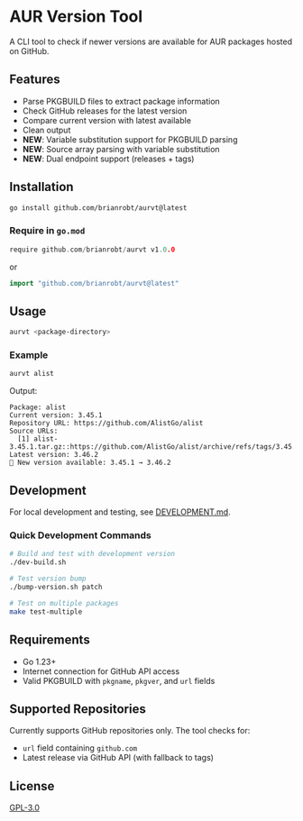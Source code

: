# AUR Version Tool

A CLI tool to check if newer versions are available for AUR packages hosted on GitHub.

## Features

- Parse PKGBUILD files to extract package information
- Check GitHub releases for the latest version
- Compare current version with latest available
- Clean output
- **NEW**: Variable substitution support for PKGBUILD parsing
- **NEW**: Source array parsing with variable substitution
- **NEW**: Dual endpoint support (releases + tags)

## Installation

```bash
go install github.com/brianrobt/aurvt@latest
```

### Require in `go.mod`

```go
require github.com/brianrobt/aurvt v1.0.0
```

or

```go
import "github.com/brianrobt/aurvt@latest"
```

## Usage

```bash
aurvt <package-directory>
```

### Example

```bash
aurvt alist
```

Output:
```
Package: alist
Current version: 3.45.1
Repository URL: https://github.com/AlistGo/alist
Source URLs:
  [1] alist-3.45.1.tar.gz::https://github.com/AlistGo/alist/archive/refs/tags/3.45.1.tar.gz
Latest version: 3.46.2
🔄 New version available: 3.45.1 → 3.46.2
```

## Development

For local development and testing, see [DEVELOPMENT.md](./DEVELOPMENT.md).

### Quick Development Commands

```bash
# Build and test with development version
./dev-build.sh

# Test version bump
./bump-version.sh patch

# Test on multiple packages
make test-multiple
```

## Requirements

- Go 1.23+
- Internet connection for GitHub API access
- Valid PKGBUILD with `pkgname`, `pkgver`, and `url` fields

## Supported Repositories

Currently supports GitHub repositories only. The tool checks for:
- `url` field containing `github.com`
- Latest release via GitHub API (with fallback to tags)

## License

[GPL-3.0](./LICENSE)